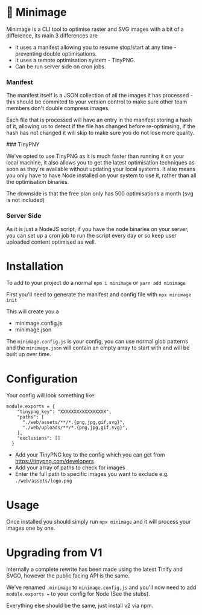 # 📸 Minimage

Minimage is a CLI tool to optimise raster and SVG images with a bit of a difference, its main 3 differences are

- It uses a manifest allowing you to resume stop/start at any time - preventing double optimisations.
- It uses a remote optimisation system - TinyPNG.
- Can be run server side on cron jobs.

### Manifest

The manifest itself is a JSON collection of all the images it has processed - this should be commited to your version control to make sure other team members don't double compress images.

Each file that is processed will have an entry in the manifest storing a hash of it, allowing us to detect if the file has changed before re-optimising, if the hash has not changed it will skip to make sure you do not lose more quality.

### TinyPNY

We've opted to use TinyPNG as it is much faster than running it on your local machine, it also allows you to get the latest optimisation techniques as soon as they're available without updating your local systems. It also means you only have to have Node installed on your system to use it, rather than all the optimisation binaries.

The downside is that the free plan only has 500 optimisations a month (svg is not included)

### Server Side

As it is just a NodeJS script, if you have the node binaries on your server, you can set up a cron job to run the script every day or so keep user uploaded content optimised as well.

# Installation

To add to your project do a normal `npm i minimage` or `yarn add minimage`

First you'll need to generate the manifest and config file with `npx minimage init`

This will create you a
- minimage.config.js
- minimage.json

The `minimage.config.js` is your config, you can use normal glob patterns and the `minimage.json` will contain an empty array to start with and will be built up over time.

# Configuration

Your config will look something like:

```
module.exports = {
    "tinypng_key": "XXXXXXXXXXXXXXXXX",
    "paths": [
      "./web/assets/**/*.{png,jpg,gif,svg}",
      "./web/uploads/**/*.{png,jpg,gif,svg}",
    ],
    "exclusions": []
  }
```
- Add your TinyPNG key to the config which you can get from https://tinypng.com/developers
- Add your array of paths to check for images
- Enter the full path to specific images you want to exclude e.g. `./web/assets/logo.png`

# Usage

Once installed you should simply run `npx minimage` and it will process your images one by one.

# Upgrading from V1

Internally a complete rewrite has been made using the latest Tinify and SVGO, however the public facing API is the same.

We've renamed `.minimage` to `minimage.config.js` and you'll now need to add `module.exports =` to your config for Node (See the stubs).

Everything else should be the same, just install v2 via npm.

